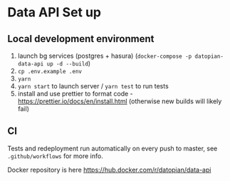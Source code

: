 # Data API Set up

## Local development environment

1. launch bg services (postgres + hasura) (`docker-compose -p datopian-data-api up -d --build`)
2. `cp .env.example .env`
3. `yarn`
4. `yarn start` to launch server / `yarn test` to run tests
5. install and use prettier to format code - https://prettier.io/docs/en/install.html (otherwise new builds will likely fail)

## CI

Tests and redeployment run automatically on every push to master, see `.github/workflows` for more info.

Docker repository is here https://hub.docker.com/r/datopian/data-api
